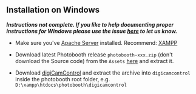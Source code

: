 ## Installation on Windows
**_Instructions not complete. If you like to help documenting proper instructions for Windows please use the issue [here](https://github.com/andreknieriem/photobooth/issues/121) to let us know._**

- Make sure you've [Apache Server](https://httpd.apache.org/docs/2.4/platform/windows.html) installed.
Recommend: [XAMPP](http://www.apachefriends.org/en/xampp.html)

- Download latest Photobooth release `photobooth-xxx.zip` (don't download the Source code) from the `Assets` [here](https://github.com/andreknieriem/photobooth/releases) and extract it.

- Download [digiCamControl](http://digicamcontrol.com/) and extract the archive into `digicamcontrol` inside the photobooth root folder, e.g. `D:\xampp\htdocs\photobooth\digicamcontrol`
